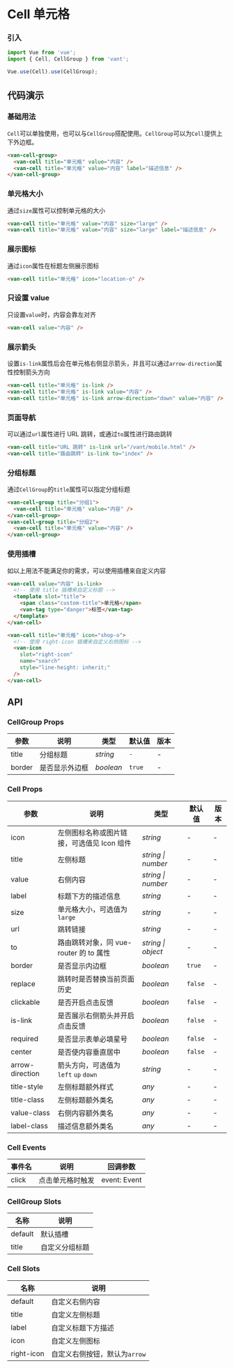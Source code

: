 # Cell 单元格

### 引入

``` javascript
import Vue from 'vue';
import { Cell, CellGroup } from 'vant';

Vue.use(Cell).use(CellGroup);
```

## 代码演示

### 基础用法

`Cell`可以单独使用，也可以与`CellGroup`搭配使用。`CellGroup`可以为`Cell`提供上下外边框。

```html
<van-cell-group>
  <van-cell title="单元格" value="内容" />
  <van-cell title="单元格" value="内容" label="描述信息" />
</van-cell-group>
```

### 单元格大小

通过`size`属性可以控制单元格的大小

```html
<van-cell title="单元格" value="内容" size="large" />
<van-cell title="单元格" value="内容" size="large" label="描述信息" />
```

### 展示图标

通过`icon`属性在标题左侧展示图标

```html
<van-cell title="单元格" icon="location-o" />
```

### 只设置 value

只设置`value`时，内容会靠左对齐

```html
<van-cell value="内容" />
```

### 展示箭头

设置`is-link`属性后会在单元格右侧显示箭头，并且可以通过`arrow-direction`属性控制箭头方向

```html
<van-cell title="单元格" is-link />
<van-cell title="单元格" is-link value="内容" />
<van-cell title="单元格" is-link arrow-direction="down" value="内容" />
```

### 页面导航

可以通过`url`属性进行 URL 跳转，或通过`to`属性进行路由跳转

```html
<van-cell title="URL 跳转" is-link url="/vant/mobile.html" />
<van-cell title="路由跳转" is-link to="index" />
```

### 分组标题

通过`CellGroup`的`title`属性可以指定分组标题

```html
<van-cell-group title="分组1">
  <van-cell title="单元格" value="内容" />
</van-cell-group>
<van-cell-group title="分组2">
  <van-cell title="单元格" value="内容" />
</van-cell-group>
```

### 使用插槽

如以上用法不能满足你的需求，可以使用插槽来自定义内容

```html
<van-cell value="内容" is-link>
  <!-- 使用 title 插槽来自定义标题 -->
  <template slot="title">
    <span class="custom-title">单元格</span>
    <van-tag type="danger">标签</van-tag>
  </template>
</van-cell>

<van-cell title="单元格" icon="shop-o">
  <!-- 使用 right-icon 插槽来自定义右侧图标 -->
  <van-icon
    slot="right-icon"
    name="search"
    style="line-height: inherit;"
  />
</van-cell>
```

## API

### CellGroup Props

| 参数 | 说明 | 类型 | 默认值 | 版本 |
|------|------|------|------|------|
| title | 分组标题 | *string* | `-` | - |
| border | 是否显示外边框 | *boolean* | `true` | - |

### Cell Props

| 参数 | 说明 | 类型 | 默认值 | 版本 |
|------|------|------|------|------|
| icon | 左侧图标名称或图片链接，可选值见 Icon 组件 | *string* | - | - |
| title | 左侧标题 | *string \| number* | - | - |
| value | 右侧内容 | *string \| number* | - | - |
| label | 标题下方的描述信息 | *string* | - | - |
| size | 单元格大小，可选值为 `large` | *string* | - | - |
| url | 跳转链接 | *string* | - | - |
| to | 路由跳转对象，同 vue-router 的 to 属性 | *string \| object* | - | - |
| border | 是否显示内边框 | *boolean* | `true` | - |
| replace | 跳转时是否替换当前页面历史 | *boolean* | `false` | - |
| clickable | 是否开启点击反馈 | *boolean* | `false` | - |
| is-link | 是否展示右侧箭头并开启点击反馈 | *boolean* | `false` | - |
| required | 是否显示表单必填星号 | *boolean* | `false` | - |
| center | 是否使内容垂直居中 | *boolean* | `false` | - |
| arrow-direction | 箭头方向，可选值为 `left` `up` `down` | *string* | - | -|
| title-style | 左侧标题额外样式 | *any* | - | - |
| title-class | 左侧标题额外类名 | *any* | - | - |
| value-class | 右侧内容额外类名 | *any* | - | - |
| label-class | 描述信息额外类名 | *any* | - | - |

### Cell Events

| 事件名 | 说明 | 回调参数 |
|------|------|------|
| click | 点击单元格时触发 | event: Event |

### CellGroup Slots

| 名称 | 说明 |
|------|------|
| default | 默认插槽 |
| title | 自定义分组标题 |

### Cell Slots

| 名称 | 说明 |
|------|------|
| default | 自定义右侧内容 |
| title | 自定义左侧标题 |
| label | 自定义标题下方描述 |
| icon | 自定义左侧图标 |
| right-icon | 自定义右侧按钮，默认为`arrow` |
